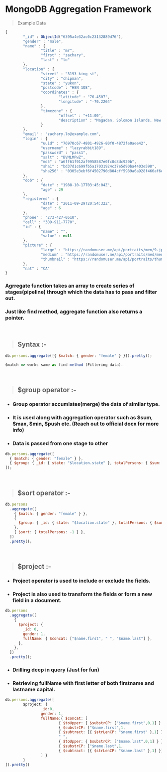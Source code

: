 # MongoDB Aggregation Framework

> Example Data

```js
{
        "_id" : ObjectId("6395a4e32ac0c23132889d76"),
        "gender" : "male",
        "name" : {
                "title" : "mr",
                "first" : "zachary",
                "last" : "lo"
        },
        "location" : {
                "street" : "3193 king st",
                "city" : "chipman",
                "state" : "yukon",
                "postcode" : "H8N 1Q8",
                "coordinates" : {
                        "latitude" : "76.4507",
                        "longitude" : "-70.2264"
                },
                "timezone" : {
                        "offset" : "+11:00",
                        "description" : "Magadan, Solomon Islands, New Caledonia"
                }
        },
        "email" : "zachary.lo@example.com",
        "login" : {
                "uuid" : "76970c67-4801-4926-80f0-4872fe0aee42",
                "username" : "lazyrabbit189",
                "password" : "pass1",
                "salt" : "BVMLMPwZ",
                "md5" : "a6ff61f912af9958587e0fc0c8dc920b",
                "sha1" : "bd37d1c699fb5a17031924c37e5d90ba4403e598",
                "sha256" : "0305e3ebf6f4502790d804cff5989a6a928f466af6e36bd808ad9ed24e51fee7"
        },
        "dob" : {
                "date" : "1988-10-17T03:45:04Z",
                "age" : 29
        },
        "registered" : {
                "date" : "2011-09-29T20:54:32Z",
                "age" : 6
        },
        "phone" : "273-427-0510",
        "cell" : "309-911-7770",
        "id" : {
                "name" : "",
                "value" : null
        },
        "picture" : {
                "large" : "https://randomuser.me/api/portraits/men/9.jpg",
                "medium" : "https://randomuser.me/api/portraits/med/men/9.jpg",
                "thumbnail" : "https://randomuser.me/api/portraits/thumb/men/9.jpg"
        },
        "nat" : "CA"
}
```

### Agrregate function takes an array to create series of stages(pipeline) through which the data has to pass and filter out.

### Just like find method, aggregate function also returns a pointer.

<br />

> ## Syntax :-

```js
db.persons.aggregate([{ $match: { gender: "female" } }]).pretty();
```

```js
$match => works same as find method (Filtering data).
```

<br />

> ## $group operator :-

- ### Group operator accumlates(merge) the data of similar type.
- ### It is used along with aggregation operator such as $sum, $max, $min, $push etc. (Reach out to official docx for more info)
- ### Data is passed from one stage to other

```js
db.persons.aggregate([
  { $match: { gender: "female" } },
  { $group: { _id: { state: "$location.state" }, totalPersons: { $sum: 1 } } },
]);
```

<br />

> ## $sort operator :-

```js
db.persons
  .aggregate([
    { $match: { gender: "female" } },
    {
      $group: { _id: { state: "$location.state" }, totalPersons: { $sum: 1 } },
    },
    { $sort: { totalPersons: -1 } },
  ])
  .pretty();
```

<br />

> ## $project :-

- ### Project operator is used to include or exclude the fields.
- ### Project is also used to transform the fields or form a new field in a document.

```js
db.persons
  .aggregate([
    {
      $project: {
        _id: 0,
        gender: 1,
        fullName: { $concat: ["$name.first", " ", "$name.last"] },
      },
    },
  ])
  .pretty();
```

- ### Drilling deep in query (Just for fun)
- ### Retrieving fullName with first letter of both firstname and lastname capital.

```js
db.persons.aggregate([
        $project: {
                _id:0,
                gender: 1,
                fullName:{ $concat: [
                        { $toUpper: { $substrCP: ["$name.first",0,1] } },
                        { $substrCP: ["$name.first",1,
                        { $subtract: [{ $strLenCP: "$name.first" },1] }] },
                        " ",
                        { $toUpper: { $substrCP: ["$name.last",0,1] } },
                        { $substrCP: ["$name.last",1,
                        { $subtract: [{ $strLenCP: "$name.last" },1] }] },
                ] }
        }
]).pretty()
```
